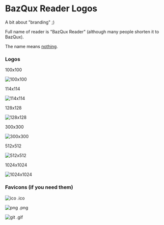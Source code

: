 BazQux Reader Logos
==========

A bit about "branding" ;) 

Full name of reader is "BazQux Reader"
(although many people shorten it to BazQux).

The name means [nothing](https://en.wikipedia.org/wiki/Metasyntactic_variable#English).

### Logos

100x100

![100x100](https://raw.github.com/bazqux/bazqux-api/master/logos/bazqux-logo-100.png)

114x114

![114x114](https://raw.github.com/bazqux/bazqux-api/master/logos/bazqux-logo-114.png)

128x128

![128x128](https://raw.github.com/bazqux/bazqux-api/master/logos/bazqux-logo-128.png)

300x300

![300x300](https://raw.github.com/bazqux/bazqux-api/master/logos/bazqux-logo-300.png)

512x512

![512x512](https://raw.github.com/bazqux/bazqux-api/master/logos/bazqux-logo-512.png)

1024x1024

![1024x1024](https://raw.github.com/bazqux/bazqux-api/master/logos/bazqux-logo-1024.png)

### Favicons (if you need them)

![ico](https://raw.github.com/bazqux/bazqux-api/master/logos/favicon.ico)
.ico

![png](https://raw.github.com/bazqux/bazqux-api/master/logos/favicon.png)
.png

![git](https://raw.github.com/bazqux/bazqux-api/master/logos/favicon.gif)
.gif
